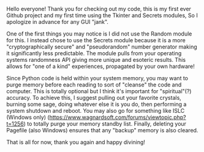 Hello everyone! Thank you for checking out my code, this is my first ever Github project and my first time using the Tkinter and Secrets modules, So I apologize in advance for any GUI "jank".

One of the first things you may notice is I did not use the Random module for this. I instead chose to use the Secrets module because it is a more "cryptographically secure" and "pseudorandom" number generator making it significantly less predictable. The module pulls from your operating systems randomness API giving more unique and esoteric results. This allows for "one of a kind" experiences, propagated by your own hardware!

Since Python code is held within your system memory, you may want to purge memory before each reading to sort of "cleanse" the code and computer. This is totally optional but I think it's important for "spiritual"(?) accuracy. To achieve this, I suggest pulling out your favorite crystals, burning some sage, doing whatever else it is you do, then performing a system shutdown and reboot. You may also go for something like ISLC (Windows only) (https://www.wagnardsoft.com/forums/viewtopic.php?t=1256) to totally purge your memory standby list. Finally, deleting your Pagefile (also Windows) ensures that any "backup" memory is also cleared.

That is all for now, thank you again and happy divining!
